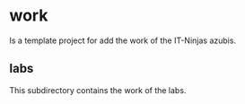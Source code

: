 # work
Is a template project for add the work of the IT-Ninjas azubis.

## labs
This subdirectory contains the work of the labs.
